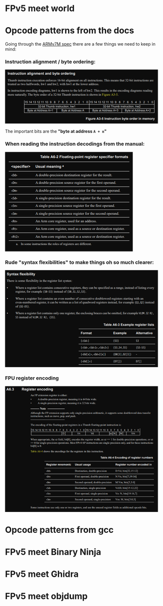 # FPv5 meet world
# Opcode patterns from the docs

Going through the [ARMv7M spec](https://developer.arm.com/documentation/ddi0403/latest)
there are a few things we need to keep in mind:

### Instruction alignment / byte ordering:

![insn_alignment.png](./insn_alignment.png)

The important bits are the **"byte at address `A + n`"**

### When reading the instruction decodings from the manual:

![fpu_register_formats.png](./fpu_register_formats.png)

### Rude "syntax flexibilities" to make things oh so much clearer:

![syntax_flexiblities](./syntax_flexibilities.png)

### FPU register encoding

![fpu_register_encoding](./fpu_register_encoding.png)

# Opcode patterns from gcc

# FPv5 meet Binary Ninja
# FPv5 meet Ghidra
# FPv5 meet objdump